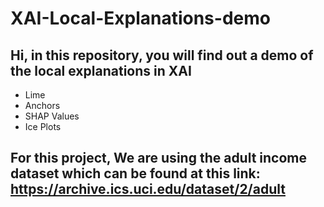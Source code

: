 # XAI-Local-Explanations-demo

## Hi, in this repository, you will find out a demo of the local explanations in XAI 
* Lime
* Anchors
* SHAP Values
* Ice Plots


## For this project, We are using the adult income dataset which can be found at this link: https://archive.ics.uci.edu/dataset/2/adult
